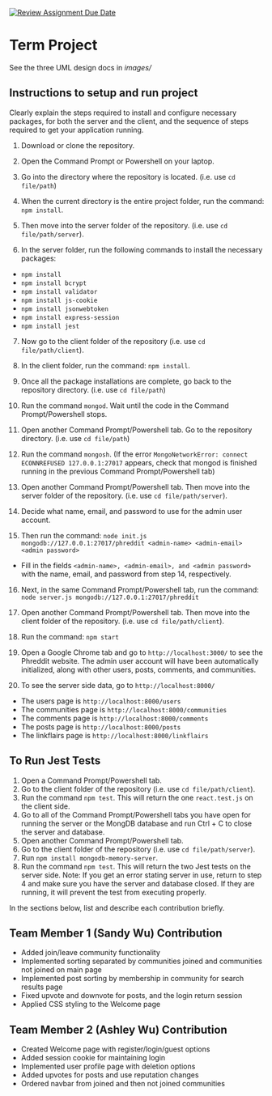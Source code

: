 [![Review Assignment Due Date](https://classroom.github.com/assets/deadline-readme-button-22041afd0340ce965d47ae6ef1cefeee28c7c493a6346c4f15d667ab976d596c.svg)](https://classroom.github.com/a/MVUO33FO)
# Term Project

See the three UML design docs in *images/*

## Instructions to setup and run project
Clearly explain the steps required to install and configure necessary packages, for both the server and the client, and the sequence of steps required to get your application running.

1) Download or clone the repository.

2) Open the Command Prompt or Powershell on your laptop.

3) Go into the directory where the repository is located. (i.e. use `cd file/path`)

4) When the current directory is the entire project folder, run the command: `npm install`.

5) Then move into the server folder of the repository. (i.e. use `cd file/path/server`).

6) In the server folder, run the following commands to install the necessary packages:
- `npm install`
- `npm install bcrypt`
- `npm install validator`
- `npm install js-cookie`
- `npm install jsonwebtoken`
- `npm install express-session`
- `npm install jest`

7) Now go to the client folder of the repository (i.e. use `cd file/path/client`).

8) In the client folder, run the command: `npm install`.

9) Once all the package installations are complete, go back to the repository directory. (i.e. use `cd file/path`)

10) Run the command `mongod`. Wait until the code in the Command Prompt/Powershell stops.

11) Open another Command Prompt/Powershell tab. Go to the repository directory. (i.e. use `cd file/path`)

12) Run the command `mongosh`. (If the error `MongoNetworkError: connect ECONNREFUSED 127.0.0.1:27017` appears, check that mongod is finished running in the previous Command Prompt/Powershell tab)

13) Open another Command Prompt/Powershell tab. Then move into the server folder of the repository. (i.e. use `cd file/path/server`).

14) Decide what name, email, and password to use for the admin user account. 

15) Then run the command: `node init.js mongodb://127.0.0.1:27017/phreddit <admin-name> <admin-email> <admin password>`
- Fill in the fields `<admin-name>, <admin-email>, and <admin password>` with the name, email, and password from step 14, respectively.

16) Next, in the same Command Prompt/Powershell tab, run the command: `node server.js mongodb://127.0.0.1:27017/phreddit`

17) Open another Command Prompt/Powershell tab. Then move into the client folder of the repository. (i.e. use `cd file/path/client`).

18) Run the command: `npm start`

19) Open a Google Chrome tab and go to `http://localhost:3000/` to see the Phreddit website. The admin user account will have been automatically initialized, along with other users, posts, comments, and communities.

20) To see the server side data, go to `http://localhost:8000/`
- The users page is `http://localhost:8000/users`
- The communities page is `http://localhost:8000/communities`
- The comments page is `http://localhost:8000/comments`
- The posts page is `http://localhost:8000/posts`
- The linkflairs page is `http://localhost:8000/linkflairs`


## To Run Jest Tests

1) Open a Command Prompt/Powershell tab.
2) Go to the client folder of the repository (i.e. use `cd file/path/client`).
3) Run the command `npm test`. This will return the one `react.test.js` on the client side.
4) Go to all of the Command Prompt/Powershell tabs you have open for running the server or the MongDB database and run Ctrl + C to close the server and database. 
4) Open another Command Prompt/Powershell tab.
5) Go to the client folder of the repository (i.e. use `cd file/path/server`).
6) Run `npm install mongodb-memory-server`.
7) Run the command `npm test`. This will return the two Jest tests on the server side.
Note: If you get an error stating server in use, return to step 4 and make sure you have the server and database closed. If they are running, it will prevent the test from executing properly.


In the sections below, list and describe each contribution briefly.

## Team Member 1 (Sandy Wu) Contribution
- Added join/leave community functionality
- Implemented sorting separated by communities joined and communities not joined on main page
- Implemented post sorting by membership in community for search results page
- Fixed upvote and downvote for posts, and the login return session
- Applied CSS styling to the Welcome page

## Team Member 2 (Ashley Wu) Contribution
- Created Welcome page with register/login/guest options
- Added session cookie for maintaining login
- Implemented user profile page with deletion options
- Added upvotes for posts and use reputation changes
- Ordered navbar from joined and then not joined communities

